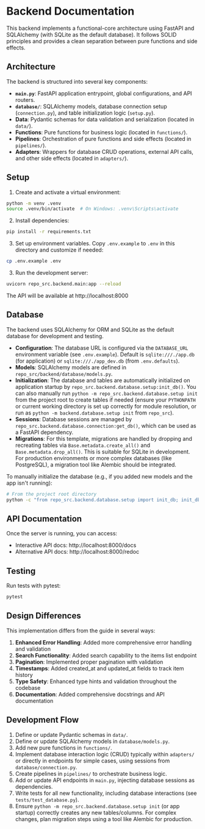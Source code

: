 # Backend Documentation

This backend implements a functional-core architecture using FastAPI and SQLAlchemy (with SQLite as the default database). It follows SOLID principles and provides a clean separation between pure functions and side effects.

## Architecture

The backend is structured into several key components:

- **`main.py`**: FastAPI application entrypoint, global configurations, and API routers.
- **`database/`**: SQLAlchemy models, database connection setup (`connection.py`), and table initialization logic (`setup.py`).
- **Data**: Pydantic schemas for data validation and serialization (located in `data/`).
- **Functions**: Pure functions for business logic (located in `functions/`).
- **Pipelines**: Orchestration of pure functions and side effects (located in `pipelines/`).
- **Adapters**: Wrappers for database CRUD operations, external API calls, and other side effects (located in `adapters/`).

## Setup

1. Create and activate a virtual environment:
```bash
python -m venv .venv
source .venv/bin/activate  # On Windows: .venv\Scripts\activate
```

2. Install dependencies:
```bash
pip install -r requirements.txt
```
3. Set up environment variables. Copy `.env.example` to `.env` in this directory and customize if needed:
```bash
cp .env.example .env
```

3. Run the development server:
```bash
uvicorn repo_src.backend.main:app --reload
```

The API will be available at http://localhost:8000

## Database

The backend uses SQLAlchemy for ORM and SQLite as the default database for development and testing.

- **Configuration**: The database URL is configured via the `DATABASE_URL` environment variable (see `.env.example`). Default is `sqlite:///./app.db` (for application) or `sqlite:///./app_dev.db` (from `.env.defaults`).
- **Models**: SQLAlchemy models are defined in `repo_src/backend/database/models.py`.
- **Initialization**: The database and tables are automatically initialized on application startup by `repo_src.backend.database.setup:init_db()`. You can also manually run `python -m repo_src.backend.database.setup init` from the project root to create tables if needed (ensure your `PYTHONPATH` or current working directory is set up correctly for module resolution, or run as `python -m backend.database.setup init` from `repo_src`).
- **Sessions**: Database sessions are managed by `repo_src.backend.database.connection:get_db()`, which can be used as a FastAPI dependency.
- **Migrations**: For this template, migrations are handled by dropping and recreating tables via `Base.metadata.create_all()` and `Base.metadata.drop_all()`. This is suitable for SQLite in development. For production environments or more complex databases (like PostgreSQL), a migration tool like Alembic should be integrated.

To manually initialize the database (e.g., if you added new models and the app isn't running):
```bash
# From the project root directory
python -c "from repo_src.backend.database.setup import init_db; init_db()"
```

## API Documentation

Once the server is running, you can access:
- Interactive API docs: http://localhost:8000/docs
- Alternative API docs: http://localhost:8000/redoc

## Testing

Run tests with pytest:
```bash
pytest
```

## Design Differences

This implementation differs from the guide in several ways:

1. **Enhanced Error Handling**: Added more comprehensive error handling and validation
2. **Search Functionality**: Added search capability to the items list endpoint
3. **Pagination**: Implemented proper pagination with validation
4. **Timestamps**: Added created_at and updated_at fields to track item history
5. **Type Safety**: Enhanced type hints and validation throughout the codebase
6. **Documentation**: Added comprehensive docstrings and API documentation

## Development Flow

1. Define or update Pydantic schemas in `data/`.
2. Define or update SQLAlchemy models in `database/models.py`.
3. Add new pure functions in `functions/`.
4. Implement database interaction logic (CRUD) typically within `adapters/` or directly in endpoints for simple cases, using sessions from `database/connection.py`.
5. Create pipelines in `pipelines/` to orchestrate business logic.
6. Add or update API endpoints in `main.py`, injecting database sessions as dependencies.
7. Write tests for all new functionality, including database interactions (see `tests/test_database.py`).
8. Ensure `python -m repo_src.backend.database.setup init` (or app startup) correctly creates any new tables/columns. For complex changes, plan migration steps using a tool like Alembic for production. 